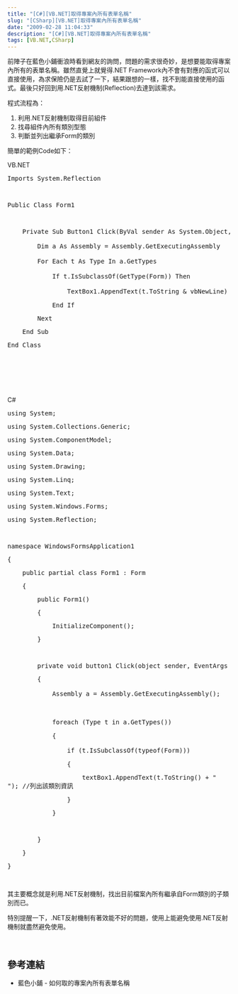 ```yaml
---
title: "[C#][VB.NET]取得專案內所有表單名稱"
slug: "[CSharp][VB.NET]取得專案內所有表單名稱"
date: "2009-02-28 11:04:33"
description: "[C#][VB.NET]取得專案內所有表單名稱"
tags: [VB.NET,CSharp]
---
```


<p>前陣子在藍色小鋪衝浪時看到網友的詢問，問題的需求很奇妙，是想要能取得專案內所有的表單名稱。雖然直覺上就覺得.NET Framework內不會有對應的函式可以直接使用，為求保險仍是去試了一下，結果跟想的一樣，找不到能直接使用的函式。最後只好回到用.NET反射機制(Reflection)去達到該需求。</p><p>程式流程為：</p><ol><li>利用.NET反射機制取得目前組件</li><li>找尋組件內所有類別型態</li><li>判斷並列出繼承Form的類別</li></ol><p>簡單的範例Code如下：</p><p>VB.NET</p><div class="csharpcode"><pre class="alt"><span class="kwrd">Imports</span> System.Reflection</pre><pre>
 </pre><pre class="alt"><span class="kwrd">Public</span> <span class="kwrd">Class</span> Form1</pre><pre>
 </pre><pre class="alt">
    <span class="kwrd">Private</span> <span class="kwrd">Sub</span> Button1_Click(<span class="kwrd">ByVal</span> sender <span class="kwrd">As</span> System.<span class="kwrd">Object</span>, <span class="kwrd">ByVal</span> e <span class="kwrd">As</span> System.EventArgs) <span class="kwrd">Handles</span> Button1.Click</pre><pre>
        <span class="kwrd">Dim</span> a <span class="kwrd">As</span> <span class="kwrd">Assembly</span> = <span class="kwrd">Assembly</span>.GetExecutingAssembly       <span class="rem">'取得目前組件</span></pre><pre class="alt">
        <span class="kwrd">For</span> <span class="kwrd">Each</span> t <span class="kwrd">As</span> Type <span class="kwrd">In</span> a.GetTypes                        <span class="rem">'找尋組件內所有類別型態</span></pre><pre>
            <span class="kwrd">If</span> t.IsSubclassOf(<span class="kwrd">GetType</span>(Form)) <span class="kwrd">Then</span>                 <span class="rem">'如果類別是繼承自Form的話</span></pre><pre class="alt">
                TextBox1.AppendText(t.ToString &amp; vbNewLine)     <span class="rem">'列出該類別資訊</span></pre><pre>
            <span class="kwrd">End</span> <span class="kwrd">If</span></pre><pre class="alt">
        <span class="kwrd">Next</span></pre><pre>
    <span class="kwrd">End</span> <span class="kwrd">Sub</span></pre><pre class="alt"><span class="kwrd">End</span> Class</pre></div><p> </p><p> </p><p> </p><p /><style type="text/css"><![CDATA[
.csharpcode, .csharpcode pre
{
	font-size: small;
	color: black;
	font-family: consolas, "Courier New", courier, monospace;
	background-color: #ffffff;
	/*white-space: pre;*/
}
.csharpcode pre { margin: 0em; }
.csharpcode .rem { color: #008000; }
.csharpcode .kwrd { color: #0000ff; }
.csharpcode .str { color: #006080; }
.csharpcode .op { color: #0000c0; }
.csharpcode .preproc { color: #cc6633; }
.csharpcode .asp { background-color: #ffff00; }
.csharpcode .html { color: #800000; }
.csharpcode .attr { color: #ff0000; }
.csharpcode .alt 
{
	background-color: #f4f4f4;
	width: 100%;
	margin: 0em;
}
.csharpcode .lnum { color: #606060; }]]></style><p>C#</p><div class="csharpcode"><pre class="alt"><span class="kwrd">using</span> System;</pre></div><div class="csharpcode"><pre><span class="kwrd">using</span> System.Collections.Generic;</pre></div><div class="csharpcode"><pre class="alt"><span class="kwrd">using</span> System.ComponentModel;</pre></div><div class="csharpcode"><pre><span class="kwrd">using</span> System.Data;</pre></div><div class="csharpcode"><pre class="alt"><span class="kwrd">using</span> System.Drawing;</pre></div><div class="csharpcode"><pre><span class="kwrd">using</span> System.Linq;</pre></div><div class="csharpcode"><pre class="alt"><span class="kwrd">using</span> System.Text;</pre></div><div class="csharpcode"><pre><span class="kwrd">using</span> System.Windows.Forms;</pre></div><div class="csharpcode"><pre class="alt"><span class="kwrd">using</span> System.Reflection;</pre></div><div class="csharpcode"><pre>
 </pre></div><div class="csharpcode"><pre class="alt"><span class="kwrd">namespace</span> WindowsFormsApplication1</pre></div><div class="csharpcode"><pre>
{</pre></div><div class="csharpcode"><pre class="alt">
    <span class="kwrd">public</span> <span class="kwrd">partial</span> <span class="kwrd">class</span> Form1 : Form</pre></div><div class="csharpcode"><pre>
    {</pre></div><div class="csharpcode"><pre class="alt">
        <span class="kwrd">public</span> Form1()</pre></div><div class="csharpcode"><pre>
        {</pre></div><div class="csharpcode"><pre class="alt">
            InitializeComponent();</pre></div><div class="csharpcode"><pre>
        }</pre></div><div class="csharpcode"><pre class="alt">
 </pre></div><div class="csharpcode"><pre>
        <span class="kwrd">private</span> <span class="kwrd">void</span> button1_Click(<span class="kwrd">object</span> sender, EventArgs e)</pre></div><div class="csharpcode"><pre class="alt">
        {</pre></div><div class="csharpcode"><pre>
            Assembly a = Assembly.GetExecutingAssembly();       <span class="rem">//取得目前組件</span></pre></div><div class="csharpcode"><pre class="alt">
            </pre></div><div class="csharpcode"><pre>
            <span class="kwrd">foreach</span> (Type t <span class="kwrd">in</span> a.GetTypes())                    <span class="rem">//找尋組件內所有類別型態</span></pre></div><div class="csharpcode"><pre class="alt">
            {</pre></div><div class="csharpcode"><pre>
                <span class="kwrd">if</span> (t.IsSubclassOf(<span class="kwrd">typeof</span>(Form)))           <span class="rem">//如果父類別是繼承自Form的話</span></pre></div><div class="csharpcode"><pre class="alt">
                {</pre></div><div class="csharpcode"><pre>
                    textBox1.AppendText(t.ToString() + <span class="str">"
"</span>); <span class="rem">//列出該類別資訊</span></pre></div><div class="csharpcode"><pre class="alt">
                }</pre></div><div class="csharpcode"><pre>
            }</pre></div><div class="csharpcode"><pre class="alt">
 </pre></div><div class="csharpcode"><pre>
        }</pre></div><div class="csharpcode"><pre class="alt">
    }</pre></div><div class="csharpcode"><pre>
}</pre></div><div class="csharpcode"><pre>
 </pre><p>其主要概念就是利用.NET反射機制，找出目前檔案內所有繼承自Form類別的子類別而已。</p><p>特別提醒一下，.NET反射機制有著效能不好的問題，使用上能避免使用.NET反射機制就盡然避免使用。</p></div><div class="csharpcode"><pre>
 </pre></div><h2>參考連結</h2><div class="csharpcode"><ul><li>藍色小鋪 - 如何取的專案內所有表單名稱</li></ul></div><p> </p>
